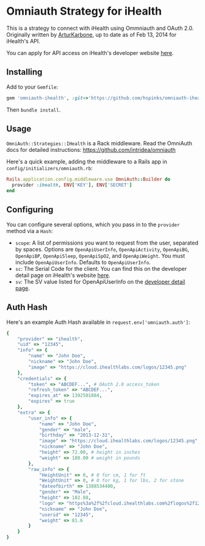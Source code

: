 # Omniauth Strategy for iHealth
This is a strategy to connect with iHealth using Ommniauth and OAuth 2.0. Originally written by [ArturKarbone](https://github.com/ArturKarbone), up to date as of Feb 13, 2014 for iHealth's API.

You can apply for API access on iHealth's developer website [here](http://developer.ihealthlabs.com).


## Installing

Add to your `Gemfile`:

```ruby
gem 'omniauth-ihealth', :git=>'https://github.com/hspinks/omniauth-ihealth.git'
```

Then `bundle install`.

## Usage

`OmniAuth::Strategies::IHealth` is a Rack middleware. Read the OmniAuth docs for detailed instructions: https://github.com/intridea/omniauth

Here's a quick example, adding the middleware to a Rails app in `config/initializers/omniauth.rb`:

```ruby
Rails.application.config.middleware.use OmniAuth::Builder do
  provider :ihealth, ENV['KEY'], ENV['SECRET']
end
```


## Configuring

You can configure several options, which you pass in to the `provider` method via a `Hash`:

* `scope`: A list of permissions you want to request from the user, separated by spaces. Options are `OpenApiUserInfo`, `OpenApiActivity`, `OpenApiBG`, `OpenApiBP`, `OpenApiSleep`, `OpenApiSpO2`, and `OpenApiWeight`. You must include `OpenApiUserInfo`. Defaults to `OpenApiUserInfo`.
* `sc`: The Serial Code for the client. You can find this on the developer detail page on iHealth's website [here](http://developer.ihealthlabs.com/developerdetailpage.htm).
* `sv`: The SV value listed for OpenApiUserInfo on the [developer detail page](http://developer.ihealthlabs.com/developerdetailpage.htm).

## Auth Hash

Here's an example Auth Hash available in `request.env['omniauth.auth']`:

```ruby
{
	"provider" => "ihealth",
	"uid" => "12345",
	"info" => {
		"name" => "John Doe",
		"nickname" => "John Doe",
		"image" => "https://cloud.ihealthlabs.com/logos/12345.png"
	},
	"credentials" => {
		"token" => "ABCDEF...", # OAuth 2.0 access_token
		"refresh_token" => "ABCDEF...",
		"expires_at" => 1392501884,
		"expires" => true
	},
	"extra" => {
		"user_info" => {
			"name" => "John Doe",
			"gender" => "male",
			"birthday" => "2013-12-31",
			"image" => "https://cloud.ihealthlabs.com/logos/12345.png",
			"nickname" => "John Doe",
			"height" => 72.00, # height in inches
			"weight" => 180.00 # weight in pounds
		},
		"raw_info" => {
			"HeightUnit" => 0, # 0 for cm, 1 for ft
			"WeightUnit" => 0, # 0 for kg, 1 for lbs, 2 for stone
			"dateofbirth" => 1388534400,
			"gender" => "Male",
			"height" => 182.88,
			"logo" => "https%3a%2f%2fcloud.ihealthlabs.com%2flogos%2f12345.png",
			"nickname" => "John Doe",
			"userid" => "12345",
			"weight" => 81.6
		}
	}
}
```
